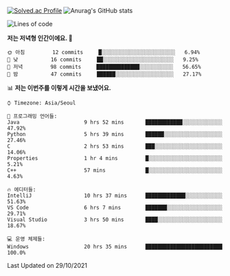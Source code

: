 

<!--
**PungwonLee/PungwonLee** is a ✨ _special_ ✨ repository because its `README.md` (this file) appears on your GitHub profile.

Here are some ideas to get you started:

- 🔭 I’m currently working on ...
- 🌱 I’m currently learning ...
- 👯 I’m looking to collaborate on ...
- 🤔 I’m looking for help with ...
- 💬 Ask me about ...
- 📫 How to reach me: ...
- 😄 Pronouns: ...
- ⚡ Fun fact: ...
-->
[![Solved.ac Profile](http://mazassumnida.wtf/api/v2/generate_badge?boj=vnddnjs00)](https://solved.ac/vnddnjs00/)
![Anurag's GitHub stats](https://github-readme-stats.vercel.app/api?username=PungwonLee&show_icons=true&theme=radical)
<!--START_SECTION:waka-->
![Lines of code](https://img.shields.io/badge/%EC%A0%80%EB%8A%94%20%EC%97%AC%ED%83%9C%EA%B9%8C%EC%A7%80%20-75723%20%EC%A4%84%EC%9D%98%20%EC%BD%94%EB%93%9C%EB%A5%BC%20%EC%9E%91%EC%84%B1%ED%96%88%EC%96%B4%EC%9A%94.-blue)

**저는 저녁형 인간이에요. 🦉** 

```text
🌞 아침         12 commits     █░░░░░░░░░░░░░░░░░░░░░░░░   6.94% 
🌆 낮　         16 commits     ██░░░░░░░░░░░░░░░░░░░░░░░   9.25% 
🌃 저녁         98 commits     ██████████████░░░░░░░░░░░   56.65% 
🌙 밤　         47 commits     ██████░░░░░░░░░░░░░░░░░░░   27.17%

```


📊 **저는 이번주를 이렇게 시간을 보냈어요.** 

```text
⌚︎ Timezone: Asia/Seoul

💬 프로그래밍 언어들: 
Java                     9 hrs 52 mins       ████████████░░░░░░░░░░░░░   47.92% 
Python                   5 hrs 39 mins       ██████░░░░░░░░░░░░░░░░░░░   27.46% 
C                        2 hrs 53 mins       ███░░░░░░░░░░░░░░░░░░░░░░   14.06% 
Properties               1 hr 4 mins         █░░░░░░░░░░░░░░░░░░░░░░░░   5.21% 
C++                      57 mins             █░░░░░░░░░░░░░░░░░░░░░░░░   4.63%

🔥 에디터들: 
IntelliJ                 10 hrs 37 mins      █████████████░░░░░░░░░░░░   51.63% 
VS Code                  6 hrs 7 mins        ███████░░░░░░░░░░░░░░░░░░   29.71% 
Visual Studio            3 hrs 50 mins       ████░░░░░░░░░░░░░░░░░░░░░   18.67%

💻 운영 체제들: 
Windows                  20 hrs 35 mins      █████████████████████████   100.0%

```


 Last Updated on 29/10/2021
<!--END_SECTION:waka-->
